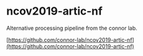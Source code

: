 # ncov2019-artic-nf

Alternative processing pipeline from the connor lab.

[https://github.com/connor-lab/ncov2019-artic-nf](https://github.com/connor-lab/ncov2019-artic-nf)
